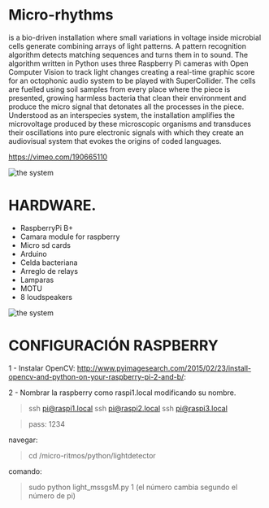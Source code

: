 
# Micro-rhythms 
is a bio-driven installation where small variations in voltage inside microbial cells generate combining arrays of light patterns. A pattern recognition algorithm detects matching sequences and turns them in to sound. The algorithm written in Python uses three Raspberry Pi cameras with Open Computer Vision to track light changes creating a real-time graphic score for an octophonic audio system to be played with SuperCollider. The cells are fuelled using soil samples from every place where the piece is presented, growing harmless bacteria that clean their environment and produce the micro signal that detonates all the processes in the piece. Understood as an interspecies system, the installation amplifies the microvoltage produced by these microscopic organisms and transduces their oscillations into pure electronic signals with which they create an audiovisual system that evokes the origins of coded languages.

https://vimeo.com/190665110

![the system](https://github.com/interspecifics/micro-ritmos/blob/master/img/28092016-IMG_4917.jpg?raw=true)

# HARDWARE.
- RaspberryPi B+
- Camara module for raspberry 
- Micro sd cards  
- Arduino
- Celda bacteriana
- Arreglo de relays
- Lamparas
- MOTU
- 8 loudspeakers


![the system](https://github.com/interspecifics/micro-ritmos/blob/master/img/micro_ritmos_1.jpg?raw=true)



# CONFIGURACIÓN RASPBERRY

1 - Instalar OpenCV:
http://www.pyimagesearch.com/2015/02/23/install-opencv-and-python-on-your-raspberry-pi-2-and-b/:

2 - Nombrar la raspberry como raspi1.local modificando su nombre.

> ssh pi@raspi1.local
> ssh pi@raspi2.local
> ssh pi@raspi3.local

> pass: 1234

navegar:
> cd /micro-ritmos/python/lightdetector

comando:

> sudo python light_mssgsM.py 1 (el número cambia segundo el número de pi)
